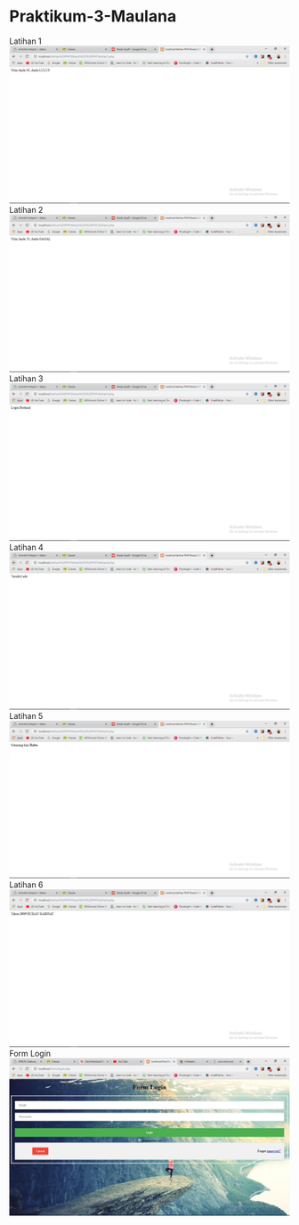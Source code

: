 # Praktikum-3-Maulana
Latihan 1
![alt text](https://github.com/Maulanapranasutra/Praktikum-3-Maulana/blob/master/1.JPG)
Latihan 2
![alt text](https://github.com/Maulanapranasutra/Praktikum-3-Maulana/blob/master/2.JPG)
Latihan 3
![alt text](https://github.com/Maulanapranasutra/Praktikum-3-Maulana/blob/master/3.JPG)
Latihan 4
![alt text](https://github.com/Maulanapranasutra/Praktikum-3-Maulana/blob/master/4.JPG)
Latihan 5
![alt text](https://github.com/Maulanapranasutra/Praktikum-3-Maulana/blob/master/5.JPG)
Latihan 6
![alt text](https://github.com/Maulanapranasutra/Praktikum-3-Maulana/blob/master/6.JPG)
Form Login
![alt text](https://github.com/Maulanapranasutra/Praktikum-3-Maulana/blob/master/form.JPG)
